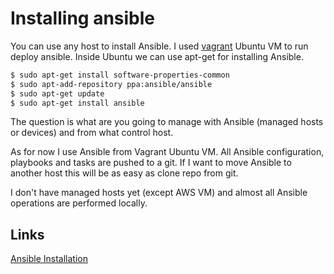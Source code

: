 # Installing ansible

You can use any host to install Ansible. I used [vagrant](/vagrant/README.md) Ubuntu VM to run deploy ansible. Inside Ubuntu we can use apt-get for installing Ansible.
```bash
$ sudo apt-get install software-properties-common
$ sudo apt-add-repository ppa:ansible/ansible
$ sudo apt-get update
$ sudo apt-get install ansible
```
The question is what are you going to manage with Ansible (managed hosts or devices) and from what control host.

As for now I use Ansible from Vagrant Ubuntu VM. All Ansible configuration, playbooks and tasks are pushed to a git. If I want to move Ansible to another host this will be as easy as clone repo from git.

I don't have managed hosts yet (except AWS VM) and almost all Ansible operations are performed locally.

## Links
[Ansible Installation](http://docs.ansible.com/ansible/intro_installation.html)
